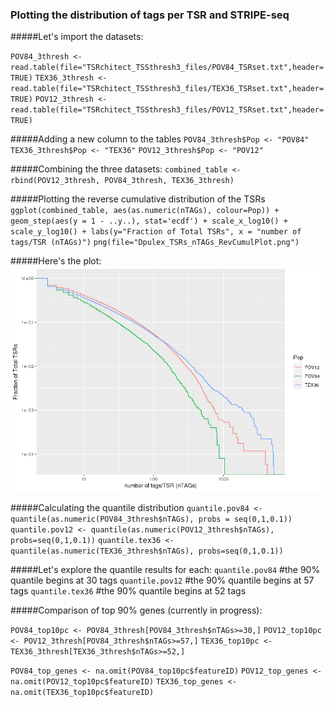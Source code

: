 ### Plotting the distribution of tags per TSR and STRIPE-seq

#####Let's import the datasets:

`POV84_3thresh <- read.table(file="TSRchitect_TSSthresh3_files/POV84_TSRset.txt",header=TRUE)`
`TEX36_3thresh <- read.table(file="TSRchitect_TSSthresh3_files/TEX36_TSRset.txt",header=TRUE)`
`POV12_3thresh <- read.table(file="TSRchitect_TSSthresh3_files/POV12_TSRset.txt",header=TRUE)`

#####Adding a new column to the tables
`POV84_3thresh$Pop <- "POV84"`
`TEX36_3thresh$Pop <- "TEX36"`
`POV12_3thresh$Pop <- "POV12"`

#####Combining the three datasets:
`combined_table <- rbind(POV12_3thresh, POV84_3thresh, TEX36_3thresh)`

#####Plotting the reverse cumulative distribution of the TSRs
`ggplot(combined_table, aes(as.numeric(nTAGs), colour=Pop)) + geom_step(aes(y = 1 - ..y..), stat='ecdf') + scale_x_log10() + scale_y_log10() + labs(y="Fraction of Total TSRs", x = "number of tags/TSR (nTAGs)")`
`png(file="Dpulex_TSRs_nTAGs_RevCumulPlot.png")`

#####Here's the plot:
![Reverse Cumulative Distribution plot](../figures/Dpulex_TSRs_nTAGs_RevCumulPlot.png)

#####Calculating the quantile distribution
`quantile.pov84 <- quantile(as.numeric(POV84_3thresh$nTAGs), probs = seq(0,1,0.1))`
`quantile.pov12 <- quantile(as.numeric(POV12_3thresh$nTAGs), probs=seq(0,1,0.1))`
`quantile.tex36 <- quantile(as.numeric(TEX36_3thresh$nTAGs), probs=seq(0,1,0.1))`

#####Let's explore the quantile results for each:
`quantile.pov84`
#the 90% quantile begins at 30 tags
`quantile.pov12`
#the 90% quantile begins at 57 tags 
`quantile.tex36`
#the 90% quantile begins at 52 tags

#####Comparison of top 90% genes (currently in progress):

`POV84_top10pc <- POV84_3thresh[POV84_3thresh$nTAGs>=30,]`
`POV12_top10pc <- POV12_3thresh[POV84_3thresh$nTAGs>=57,]`
`TEX36_top10pc <- TEX36_3thresh[TEX36_3thresh$nTAGs>=52,]`

`POV84_top_genes <- na.omit(POV84_top10pc$featureID)`
`POV12_top_genes <- na.omit(POV12_top10pc$featureID)`
`TEX36_top_genes <- na.omit(TEX36_top10pc$featureID)`

